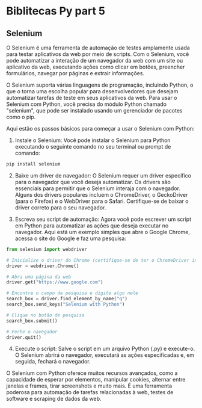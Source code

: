 # Biblitecas Py part 5

## Selenium

O Selenium é uma ferramenta de automação de testes amplamente usada para testar aplicativos da web por meio de scripts. Com o Selenium, você pode automatizar a interação de um navegador da web com um site ou aplicativo da web, executando ações como clicar em botões, preencher formulários, navegar por páginas e extrair informações.

O Selenium suporta várias linguagens de programação, incluindo Python, o que o torna uma escolha popular para desenvolvedores que desejam automatizar tarefas de teste em seus aplicativos da web. Para usar o Selenium com Python, você precisa do módulo Python chamado "selenium", que pode ser instalado usando um gerenciador de pacotes como o pip.

Aqui estão os passos básicos para começar a usar o Selenium com Python:

1. Instale o Selenium: Você pode instalar o Selenium para Python executando o seguinte comando no seu terminal ou prompt de comando:

```bash
pip install selenium
```

2. Baixe um driver de navegador: O Selenium requer um driver específico para o navegador que você deseja automatizar. Os drivers são essenciais para permitir que o Selenium interaja com o navegador. Alguns dos drivers populares incluem o ChromeDriver, o GeckoDriver (para o Firefox) e o WebDriver para o Safari. Certifique-se de baixar o driver correto para o seu navegador.

3. Escreva seu script de automação: Agora você pode escrever um script em Python para automatizar as ações que deseja executar no navegador. Aqui está um exemplo simples que abre o Google Chrome, acessa o site do Google e faz uma pesquisa:

```python
from selenium import webdriver

# Inicialize o driver do Chrome (certifique-se de ter o ChromeDriver instalado)
driver = webdriver.Chrome()

# Abra uma página da web
driver.get("https://www.google.com")

# Encontre o campo de pesquisa e digite algo nele
search_box = driver.find_element_by_name("q")
search_box.send_keys("Selenium with Python")

# Clique no botão de pesquisa
search_box.submit()

# Feche o navegador
driver.quit()
```

4. Execute o script: Salve o script em um arquivo Python (.py) e execute-o. O Selenium abrirá o navegador, executará as ações especificadas e, em seguida, fechará o navegador.

O Selenium com Python oferece muitos recursos avançados, como a capacidade de esperar por elementos, manipular cookies, alternar entre janelas e frames, tirar screenshots e muito mais. É uma ferramenta poderosa para automação de tarefas relacionadas à web, testes de software e scraping de dados da web.
